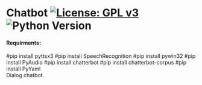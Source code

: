 # Chatbot [![License: GPL v3](https://img.shields.io/badge/License-GPLv3-blue.svg)](https://www.gnu.org/licenses/gpl-3.0) ![Python Version](https://img.shields.io/badge/Python-v3.6-blue)
#### Requirments:<br/>
#pip install pyttsx3
#pip install SpeechRecognition
#pip install pywin32
#pip install PyAudio
#pip install chatterbot
#pip install chatterbot-corpus
#pip install PyYaml
<br/>
Dialog chatbot.

